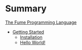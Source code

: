 # Summary

[The Fume Programming Language](./README.md)

- [Getting Started](./c01/README.md)
  - [Installation](./c01/s01.md)
  - [Hello World!](./c01/s02.md)
